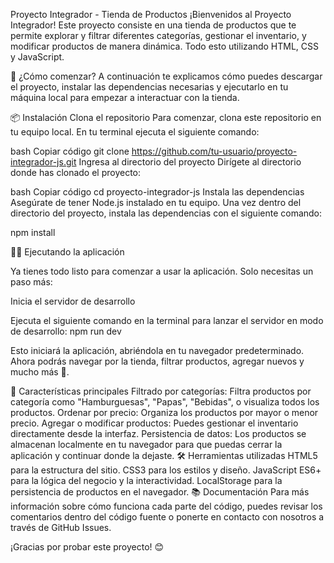 Proyecto Integrador - Tienda de Productos
¡Bienvenidos al Proyecto Integrador! Este proyecto consiste en una tienda de productos que te permite explorar y filtrar diferentes categorías, gestionar el inventario, y modificar productos de manera dinámica. Todo esto utilizando HTML, CSS y JavaScript.

🚀 ¿Cómo comenzar?
A continuación te explicamos cómo puedes descargar el proyecto, instalar las dependencias necesarias y ejecutarlo en tu máquina local para empezar a interactuar con la tienda.

📦 Instalación
Clona el repositorio
Para comenzar, clona este repositorio en tu equipo local. En tu terminal ejecuta el siguiente comando:

bash
Copiar código
git clone https://github.com/tu-usuario/proyecto-integrador-js.git
Ingresa al directorio del proyecto
Dirígete al directorio donde has clonado el proyecto:

bash
Copiar código
cd proyecto-integrador-js
Instala las dependencias
Asegúrate de tener Node.js instalado en tu equipo. Una vez dentro del directorio del proyecto, instala las dependencias con el siguiente comando:

npm install

🏃‍♂️ Ejecutando la aplicación

Ya tienes todo listo para comenzar a usar la aplicación. Solo necesitas un paso más:

Inicia el servidor de desarrollo

Ejecuta el siguiente comando en la terminal para lanzar el servidor en modo de desarrollo:
npm run dev

Esto iniciará la aplicación, abriéndola en tu navegador predeterminado. Ahora podrás navegar por la tienda, filtrar productos, agregar nuevos y mucho más 🚀.

🎨 Características principales
Filtrado por categorías: Filtra productos por categoría como "Hamburguesas", "Papas", "Bebidas", o visualiza todos los productos.
Ordenar por precio: Organiza los productos por mayor o menor precio.
Agregar o modificar productos: Puedes gestionar el inventario directamente desde la interfaz.
Persistencia de datos: Los productos se almacenan localmente en tu navegador para que puedas cerrar la aplicación y continuar donde la dejaste.
🛠️ Herramientas utilizadas
HTML5 para la estructura del sitio.
CSS3 para los estilos y diseño.
JavaScript ES6+ para la lógica del negocio y la interactividad.
LocalStorage para la persistencia de productos en el navegador.
📚 Documentación
Para más información sobre cómo funciona cada parte del código, puedes revisar los comentarios dentro del código fuente o ponerte en contacto con nosotros a través de GitHub Issues.

¡Gracias por probar este proyecto! 😊







